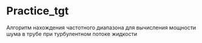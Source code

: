 # Practice_tgt
Алгоритм нахождения частотного диапазона для вычисления мощности шума в трубе при турбулентном потоке жидкости
